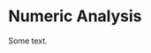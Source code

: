 # Numeric Analysis

<chapter title="Default chapter title" id="default-chapter-id">
    <title instance="foo">Chapter title for Foo</title>
    <p>Some text.</p>
</chapter>